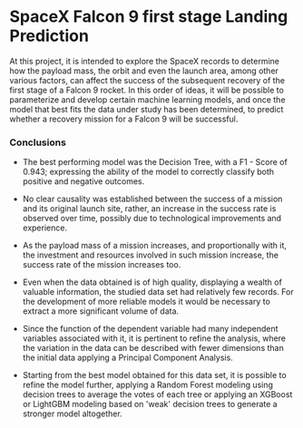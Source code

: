 <h1>SpaceX  Falcon 9 first stage Landing Prediction</h1>

At this project, it is intended to explore the SpaceX records to determine how the payload mass, the orbit and even the launch area, among other various factors, can affect the success of the subsequent recovery of the first stage of a Falcon 9 rocket. In this order of ideas, it will be possible to parameterize and develop certain machine learning models, and once the model that best fits the data under study has been determined, to predict whether a recovery mission for a Falcon 9 will be successful.


<h3>Conclusions</h3>

- The best performing model was the Decision Tree, with a F1 - Score
of 0.943; expressing the ability of the model to correctly classify both
positive and negative outcomes.

- No clear causality was established between the success of a mission
and its original launch site, rather, an increase in the success rate is
observed over time, possibly due to technological improvements and
experience.

- As the payload mass of a mission increases, and proportionally with
it, the investment and resources involved in such mission increase,
the success rate of the mission increases too.

- Even when the data obtained is of high quality, displaying a
wealth of valuable information, the studied data set had relatively
few records. For the development of more reliable models it
would be necessary to extract a more significant volume of data.

- Since the function of the dependent variable had many
independent variables associated with it, it is pertinent to refine
the analysis, where the variation in the data can be described with
fewer dimensions than the initial data applying a Principal
Component Analysis.

- Starting from the best model obtained for this data set, it is
possible to refine the model further, applying a Random Forest
modeling using decision trees to average the votes of each tree or
applying an XGBoost or LightGBM modeling based on 'weak'
decision trees to generate a stronger model altogether.